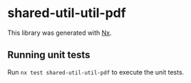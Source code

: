 # shared-util-util-pdf

This library was generated with [Nx](https://nx.dev).

## Running unit tests

Run `nx test shared-util-util-pdf` to execute the unit tests.
